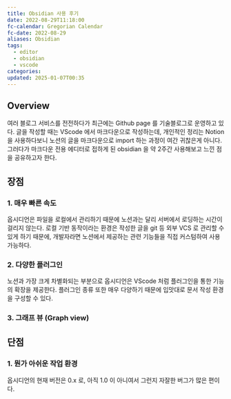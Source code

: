 ```yaml
---
title: Obsidian 사용 후기
date: 2022-08-29T11:18:00
fc-calendar: Gregorian Calendar
fc-date: 2022-08-29
aliases: Obsidian
tags:
  - editor
  - obsidian
  - vscode
categories: 
updated: 2025-01-07T00:35
---
```


## Overview

여러 블로그 서비스를 전전하다가 최근에는 Github page 를 기술블로그로 운영하고 있다. 글을 작성할 때는 VScode 에서 마크다운으로 작성하는데, 개인적인 정리는 Notion 을 사용하다보니 노션의 글을 마크다운으로 import 하는 과정이 여간 귀찮은게 아니다. 그러다가 마크다운 전용 에디터로 접하게 된 obsidian 을 약 2주간 사용해보고 느낀 점을 공유하고자 한다.

## 장점

### 1. 매우 빠른 속도

옵시디언은 파일을 로컬에서 관리하기 때문에 노션과는 달리 서버에서 로딩하는 시간이 걸리지 않는다. 로컬 기반 동작이라는 환경은 작성한 글을 git 등 외부 VCS 로 관리할 수 있게 하기 때문에, 개발자라면 노션에서 제공하는 관련 기능들을 직접 커스텀하여 사용 가능하다. 

### 2. 다양한 플러그인

노션과 가장 크게 차별화되는 부분으로 옵시디언은 VScode 처럼 플러그인을 통한 기능의 확장을 제공한다. 플러그인 종류 또한 매우 다양하기 때문에 입맛대로 문서 작성 환경을 구성할 수 있다.

### 3. 그래프 뷰 (Graph view)

## 단점

### 1. 뭔가 아쉬운 작업 환경

옵시디언의 현재 버전은 0.x 로, 아직 1.0 이 아니여서 그런지 자잘한 버그가 많은 편이다.

